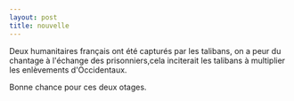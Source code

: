 ```yaml
---
layout: post
title: nouvelle
---
```


Deux humanitaires français ont été capturés par les talibans, on a peur du chantage à l'échange des prisonniers,cela inciterait les talibans à multiplier les enlèvements d'Occidentaux.

Bonne chance pour ces deux otages.
